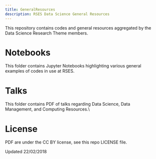 ```yaml
---
title: GeneralResources
description: RSES Data Science General Resources
---
```


This repository contains codes and general resources aggregated by the Data Science Research Theme members.

# Notebooks

This folder contains Jupyter Notebooks highlighting various general examples of codes in use at RSES.

# Talks

This folder contains PDF of talks regarding Data Science, Data Management, and Computing Resources.\

# License

PDF are under the CC BY license, see this repo LICENSE file.

Updated 22/02/2018


